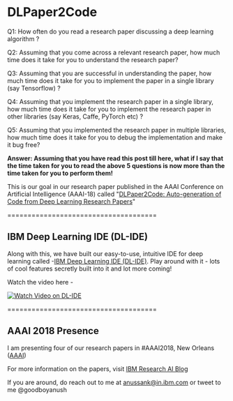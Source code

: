 # DLPaper2Code

Q1: How often do you read a research paper discussing a deep learning algorithm ? 

Q2: Assuming that you come across a relevant research paper, how much time does it take for you to understand the research paper? 

Q3: Assuming that you are successful in understanding the paper, how much time does it take for you to implement the paper in a single library (say Tensorflow) ?

Q4: Assuming that you implement the research paper in a single library, how much time does it take for you to implement the research paper in other libraries (say Keras, Caffe, PyTorch etc) ?

Q5: Assuming that you implemented the research paper in multiple libraries, how much time does it take for you to debug the implementation and make it bug free?

**Answer: Assuming that you have read this post till here, what if I say that the time taken for you to read the above 5 questions is now more than the time taken for you to perform them!**

This is our goal in our research paper published in the  AAAI Conference on Artificial Intelligence (AAAI-18) called "[DLPaper2Code: Auto-generation of Code from Deep Learning Research Papers](https://www.ibm.com/blogs/research/2018/02/deep-learning-models/)"

=====================================

## IBM Deep Learning IDE (DL-IDE)

Along with this, we have built our easy-to-use, intuitive IDE for deep learning called -[IBM Deep Learning IDE (DL-IDE)](https://dlide.mybluemix.net/). Play around with it - lots of cool features secretly built into it and lot more coming! 

Watch the video here -  

[![Watch Video on DL-IDE](https://img.youtube.com/vi/k-UygtFy8Q8/0.jpg)](https://www.youtube.com/watch?v=k-UygtFy8Q8)



=====================================

## AAAI 2018 Presence

I am presenting four of our research papers in #AAAI2018, New Orleans ([AAAI](https://aaai.org/Conferences/AAAI-18/))

For more information on the papers, visit [IBM Research AI Blog](https://www.ibm.com/blogs/research/2018/02/ibm-research-ai-aaai18/)

If you are around, do reach out to me at anussank@in.ibm.com or tweet to me @goodboyanush
